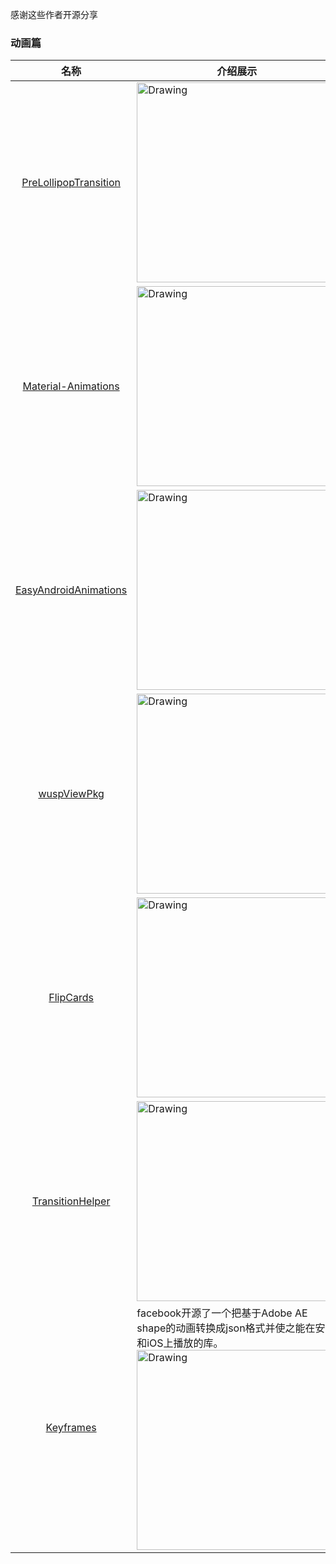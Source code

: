 感谢这些作者开源分享
### 动画篇
名称  | 介绍展示
:---: | --- 
[PreLollipopTransition](https://github.com/takahirom/PreLollipopTransition)  |  <img src="https://cloud.githubusercontent.com/assets/1386930/7614211/53ca12d8-f9d0-11e4-8b98-b6d98272f67d.gif" alt="Drawing" width="320px" />
[Material-Animations](https://github.com/lgvalle/Material-Animations)  |  <img src="https://raw.githubusercontent.com/lgvalle/Material-Animations/master/screenshots/transition_fade.gif" alt="Drawing" width="320px" />
[EasyAndroidAnimations](https://github.com/2359media/EasyAndroidAnimations)  |  <img src="https://raw.githubusercontent.com/2359media/EasyAndroidAnimations/master/demo.png" alt="Drawing" width="320px" />
[wuspViewPkg](https://github.com/wusp/wuspViewPkg)  |  <img src="https://github.com/wusp/IndicatorBox/raw/master/Demo/src/main/java/com/wusp/indicatorbox/example-gif/flashborder.gif" alt="Drawing" width="320px" />
[FlipCards](https://github.com/zhangke3016/FlipCards)  |  <img src="https://github.com/zhangke3016/FlipCards/raw/master/gif/screen.gif" alt="Drawing" width="320px" />
[TransitionHelper](https://github.com/ImmortalZ/TransitionHelper)  |  <img src="https://github.com/ImmortalZ/TransitionHelper/raw/master/screenshots/image.gif" alt="Drawing" width="320px" />
[Keyframes](https://github.com/facebookincubator/Keyframes)  |  facebook开源了一个把基于Adobe AE shape的动画转换成json格式并使之能在安卓和iOS上播放的库。<img src="http://www.jcodecraeer.com/uploads/161124/1-1611241Q601943.gif" alt="Drawing" width="320px" />
